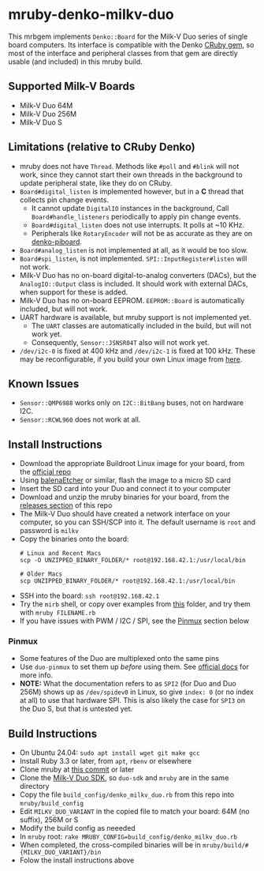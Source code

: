 # mruby-denko-milkv-duo

This mrbgem implements `Denko::Board` for the Milk-V Duo series of single board computers. Its interface is compatible with the Denko [CRuby gem](https://github.com/denko-rb/denko), so most of the interface and peripheral classes from that gem are directly usable (and included) in this mruby build.

## Supported Milk-V Boards
- Milk-V Duo 64M
- Milk-V Duo 256M
- Milk-V Duo S

## Limitations (relative to CRuby Denko)
- mruby does not have `Thread`. Methods like `#poll` and `#blink` will not work, since they cannot start their own threads in the background to update peripheral state, like they do on CRuby.
- `Board#digital_listen` is implemented however, but in a **C** thread that collects pin change events.
  - It cannot update `DigitalIO` instances in the background, Call `Board#handle_listeners` periodically to apply pin change events.
  - `Board#digital_listen` does not use interrupts. It polls at ~10 KHz.
  - Peripherals like `RotaryEncoder` will not be as accurate as they are on [denko-piboard](https://github.com/denko-rb/denko-piboard).
- `Board#analog_listen` is not implemented at all, as it would be too slow.
- `Board#spi_listen`, is not implemented. `SPI::InputRegister#listen` will not work.
- Milk-V Duo has no on-board digital-to-analog converters (DACs), but the `AnalogIO::Output` class is included. It should work with external DACs, when support for these is added.
- Milk-V Duo has no on-board EEPROM. `EEPROM::Board` is automatically included, but will not work.
- UART hardware is available, but mruby support is not implemented yet.
  - The `UART` classes are automatically included in the build, but will not work yet.
  - Consequently, `Sensor::JSNSR04T` also will not work yet.
- `/dev/i2c-0` is fixed at 400 kHz and `/dev/i2c-1` is fixed at 100 kHz. These may be reconfigurable, if you build your own Linux image from [here](https://github.com/milkv-duo/duo-buildroot-sdk).

## Known Issues
- `Sensor::QMP6988` works only on `I2C::BitBang` buses, not on hardware I2C.
- `Sensor::RCWL960` does not work at all.

## Install Instructions
- Download the appropriate Buildroot Linux image for your board, from the [official repo](https://github.com/milkv-duo/duo-buildroot-sdk/releases)
- Using [balenaEtcher](https://www.balena.io/etcher) or similar, flash the image to a micro SD card
- Insert the SD card into your Duo and connect it to your computer
- Download and unzip the mruby binaries for your board, from the [releases section](https://github.com/denko-rb/mruby-denko-milkv-duo/releases) of this repo
- The Milk-V Duo should have created a network interface on your computer, so you can SSH/SCP into it. The default username is `root` and password is `milkv`
- Copy the binaries onto the board:
  ```console
  # Linux and Recent Macs
  scp -O UNZIPPED_BINARY_FOLDER/* root@192.168.42.1:/usr/local/bin
  ```
  ```console
  # Older Macs
  scp UNZIPPED_BINARY_FOLDER/* root@192.168.42.1:/usr/local/bin
  ```
- SSH into the board: `ssh root@192.168.42.1`
- Try the `mirb` shell, or copy over examples from [this](examples) folder, and try them with `mruby FILENAME.rb`
- If you have issues with PWM / I2C / SPI, see the [Pinmux](#pinmux) section below

### Pinmux

- Some features of the Duo are multiplexed onto the same pins
- Use `duo-pinmux` to set them up _before_ using them. See [official docs](https://milkv.io/docs/duo/application-development/pinmux) for more info.
- **NOTE:** What the documentation refers to as `SPI2` (for Duo and Duo 256M) shows up as `/dev/spidev0` in Linux, so give `index: 0` (or no index at all) to use that hardware SPI. This is also likely the case for `SPI3` on the Duo S, but that is untested yet.

## Build Instructions
- On Ubuntu 24.04: `sudo apt install wget git make gcc`
- Install Ruby 3.3 or later, from `apt`, `rbenv` or elsewhere
- Clone mruby at [this commit](https://github.com/mruby/mruby/tree/1b39c7d7dab6c37d85a17ec4495a7c4c0c43d217) or later
- Clone the [Milk-V Duo SDK](https://github.com/milkv-duo/duo-sdk), so `duo-sdk` and `mruby` are in the same directory
- Copy the file `build_config/denko_milkv_duo.rb` from this repo into `mruby/build_config`
- Edit `MILKV_DUO_VARIANT` in the copied file to match your board: 64M (no suffix), 256M or S
- Modify the build config as neeeded
- In `mruby` root: `rake MRUBY_CONFIG=build_config/denko_milkv_duo.rb`
- When completed, the cross-compiled binaries will be in `mruby/build/#{MILKV_DUO_VARIANT}/bin`
- Folow the install instructions above
